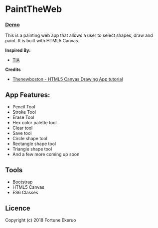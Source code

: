 # PaintTheWeb
### [Demo](https://fortunee.github.io/paint-the-web/)
This is a painting web app that allows a user to select shapes, draw and paint. It is built with HTML5 Canvas.

**Inspired By:**

* [TIA](https://andela.com)

**Credits**

* [Thenewboston - HTML5 Canvas Drawing App tutorial](https://thenewboston.com/videos.php?cat=81)

## App Features:

* Pencil Tool
* Stroke Tool
* Erase Tool
* Hex color palette tool
* Clear tool
* Save tool
* Circle shape tool
* Rectangle shape tool
* Triangle shape tool
* And a few more coming up soon


## Tools

* [Bootstrap](http://getbootstrap.com/)
* HTML5 Canvas
* ES6 Classes

## Licence
Copyright (c) 2018 Fortune Ekeruo
